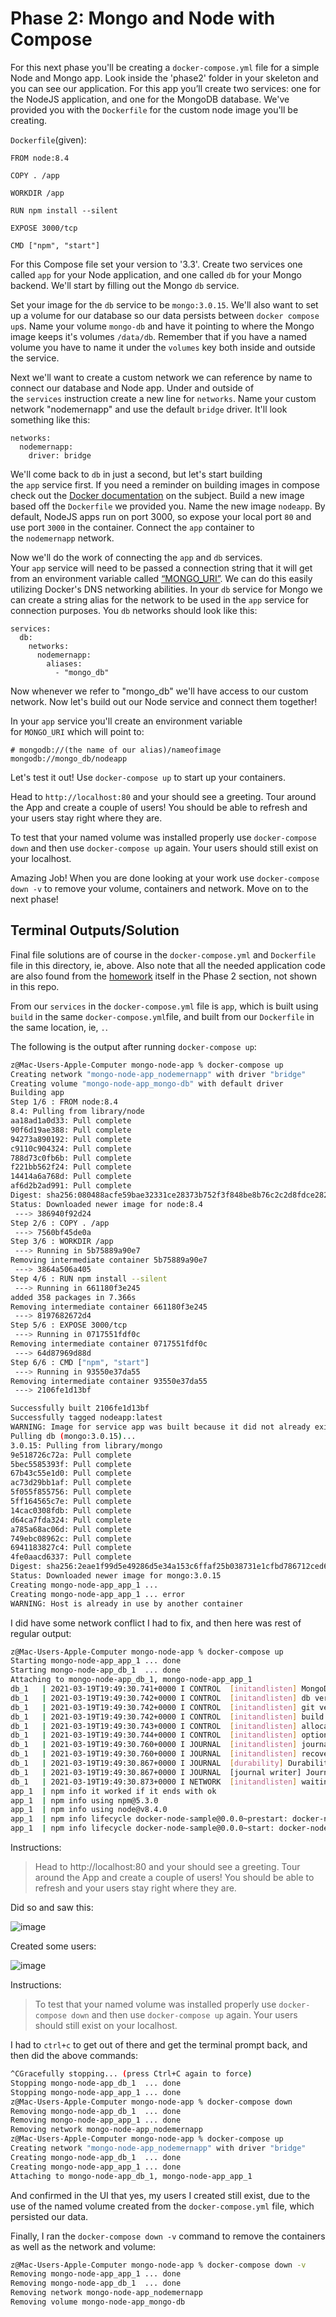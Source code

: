 

# **Phase 2: Mongo and Node with Compose**

For this next phase you'll be creating a `docker-compose.yml` file for a simple Node and Mongo app. Look inside the 'phase2' folder in your skeleton and you can see our application. For this app you’ll create two services: one for the NodeJS application, and one for the MongoDB database. We've provided you with the `Dockerfile` for the custom node image you'll be creating.

`Dockerfile`(given):

```docker
FROM node:8.4

COPY . /app

WORKDIR /app

RUN npm install --silent

EXPOSE 3000/tcp

CMD ["npm", "start"]
```

For this Compose file set your version to '3.3'. Create two services one called `app` for your Node application, and one called `db` for your Mongo backend. We'll start by filling out the Mongo `db` service.

Set your image for the `db` service to be `mongo:3.0.15`. We'll also want to set up a volume for our database so our data persists between `docker compose up`s. Name your volume `mongo-db` and have it pointing to where the Mongo image keeps it's volumes `/data/db`. Remember that if you have a named volume you have to name it under the `volumes` key both inside and outside the service.

Next we'll want to create a custom network we can reference by name to connect our database and Node app. Under and outside of the `services` instruction create a new line for `networks`. Name your custom network "nodemernapp" and use the default `bridge` driver. It'll look something like this:

```
networks:
  nodemernapp:
    driver: bridge
```

We'll come back to `db` in just a second, but let's start building the `app` service first. If you need a reminder on building images in compose check out the [Docker documentation](https://docs.docker.com/compose/compose-file/#build) on the subject. Build a new image based off the `Dockerfile` we provided you. Name the new image `nodeapp`. By default, NodeJS apps run on port 3000, so expose your local port `80` and use port `3000` in the container. Connect the `app` container to the `nodemernapp` network.

Now we'll do the work of connecting the `app` and `db` services. Your `app` service will need to be passed a connection string that it will get from an environment variable called [“MONGO_URI”](https://docs.mongodb.com/manual/reference/connection-string/). We can do this easily utilizing Docker's DNS networking abilities. In your `db` service for Mongo we can create a string alias for the network to be used in the `app` service for connection purposes. You `db` networks should look like this:

```
services:
  db:
    networks:
      nodemernapp:
        aliases:
          - "mongo_db"
```

Now whenever we refer to "mongo_db" we'll have access to our custom network. Now let's build out our Node service and connect them together!

In your `app` service you'll create an environment variable for `MONGO_URI` which will point to:

```
# mongodb://(the name of our alias)/nameofimage
mongodb://mongo_db/nodeapp
```

Let's test it out! Use `docker-compose up` to start up your containers.

Head to `http://localhost:80` and your should see a greeting. Tour around the App and create a couple of users! You should be able to refresh and your users stay right where they are.

To test that your named volume was installed properly use `docker-compose down` and then use `docker-compose up` again. Your users should still exist on your localhost.

Amazing Job! When you are done looking at your work use `docker-compose down -v` to remove your volume, containers and network. Move on to the next phase!

## **Terminal Outputs/Solution**

Final file solutions are of course in the `docker-compose.yml` and `Dockerfile` file in this directory, ie, above.  Also note that all the needed application code are also found from the [homework](https://open.appacademy.io/learn/full-stack-online/docker-curriculum/becoming-compose-pros) itself in the Phase 2 section, not shown in this repo.

From our `services` in the `docker-compose.yml` file is `app`, which is built using `build` in the same `docker-compose.yml`file, and built from our `Dockerfile` in the same location, ie, `.`.

The following is the output after running `docker-compose up`:

```bash
z@Mac-Users-Apple-Computer mongo-node-app % docker-compose up
Creating network "mongo-node-app_nodemernapp" with driver "bridge"
Creating volume "mongo-node-app_mongo-db" with default driver
Building app
Step 1/6 : FROM node:8.4
8.4: Pulling from library/node
aa18ad1a0d33: Pull complete
90f6d19ae388: Pull complete
94273a890192: Pull complete
c9110c904324: Pull complete
788d73c0fb6b: Pull complete
f221bb562f24: Pull complete
14414a6a768d: Pull complete
af6d2b2ad991: Pull complete
Digest: sha256:080488acfe59bae32331ce28373b752f3f848be8b76c2c2d8fdce28205336504
Status: Downloaded newer image for node:8.4
 ---> 386940f92d24
Step 2/6 : COPY . /app
 ---> 7560bf45de0a
Step 3/6 : WORKDIR /app
 ---> Running in 5b75889a90e7
Removing intermediate container 5b75889a90e7
 ---> 3864a506a405
Step 4/6 : RUN npm install --silent
 ---> Running in 661180f3e245
added 358 packages in 7.366s
Removing intermediate container 661180f3e245
 ---> 8197682672d4
Step 5/6 : EXPOSE 3000/tcp
 ---> Running in 0717551fdf0c
Removing intermediate container 0717551fdf0c
 ---> 64d87969d88d
Step 6/6 : CMD ["npm", "start"]
 ---> Running in 93550e37da55
Removing intermediate container 93550e37da55
 ---> 2106fe1d13bf

Successfully built 2106fe1d13bf
Successfully tagged nodeapp:latest
WARNING: Image for service app was built because it did not already exist. To rebuild this image you must use `docker-compose build` or `docker-compose up --build`.
Pulling db (mongo:3.0.15)...
3.0.15: Pulling from library/mongo
9e518726c72a: Pull complete
5bec5585393f: Pull complete
67b43c55e1d0: Pull complete
ac73d29bb1af: Pull complete
5f055f855756: Pull complete
5ff164565c7e: Pull complete
14cac0308fdb: Pull complete
d64ca7fda324: Pull complete
a785a68ac06d: Pull complete
749ebc08962c: Pull complete
6941183827c4: Pull complete
4fe0aacd6337: Pull complete
Digest: sha256:2eae1f99d5e49286d5e34a153c6ffaf25b038731e1cfbd786712ced672e8e575
Status: Downloaded newer image for mongo:3.0.15
Creating mongo-node-app_app_1 ... 
Creating mongo-node-app_app_1 ... error
WARNING: Host is already in use by another container
```

I did have some network conflict I had to fix, and then here was rest of regular output:

```bash
z@Mac-Users-Apple-Computer mongo-node-app % docker-compose up
Starting mongo-node-app_app_1 ... done
Starting mongo-node-app_db_1  ... done
Attaching to mongo-node-app_db_1, mongo-node-app_app_1
db_1   | 2021-03-19T19:49:30.741+0000 I CONTROL  [initandlisten] MongoDB starting : pid=1 port=27017 dbpath=/data/db 64-bit host=51ad1676f823
db_1   | 2021-03-19T19:49:30.742+0000 I CONTROL  [initandlisten] db version v3.0.15
db_1   | 2021-03-19T19:49:30.742+0000 I CONTROL  [initandlisten] git version: b8ff507269c382bc100fc52f75f48d54cd42ec3b
db_1   | 2021-03-19T19:49:30.742+0000 I CONTROL  [initandlisten] build info: Linux ip-10-166-66-3 3.2.0-4-amd64 #1 SMP Debian 3.2.46-1 x86_64 BOOST_LIB_VERSION=1_49
db_1   | 2021-03-19T19:49:30.743+0000 I CONTROL  [initandlisten] allocator: tcmalloc
db_1   | 2021-03-19T19:49:30.744+0000 I CONTROL  [initandlisten] options: {}
db_1   | 2021-03-19T19:49:30.760+0000 I JOURNAL  [initandlisten] journal dir=/data/db/journal
db_1   | 2021-03-19T19:49:30.760+0000 I JOURNAL  [initandlisten] recover : no journal files present, no recovery needed
db_1   | 2021-03-19T19:49:30.867+0000 I JOURNAL  [durability] Durability thread started
db_1   | 2021-03-19T19:49:30.867+0000 I JOURNAL  [journal writer] Journal writer thread started
db_1   | 2021-03-19T19:49:30.873+0000 I NETWORK  [initandlisten] waiting for connections on port 27017
app_1  | npm info it worked if it ends with ok
app_1  | npm info using npm@5.3.0
app_1  | npm info using node@v8.4.0
app_1  | npm info lifecycle docker-node-sample@0.0.0~prestart: docker-node-sample@0.0.0
app_1  | npm info lifecycle docker-node-sample@0.0.0~start: docker-node-sa
```
Instructions:
> Head to http://localhost:80 and your should see a greeting. Tour around the App and create a couple of users! You should be able to refresh and your users stay right where they are.

Did so and saw this:

![image](https://user-images.githubusercontent.com/17362519/111875699-7ad4ac80-8971-11eb-8983-b1dd8514de7c.png)

Created some users:

![image](https://user-images.githubusercontent.com/17362519/111875727-99d33e80-8971-11eb-9432-d147d3835a1e.png)

Instructions:
> To test that your named volume was installed properly use `docker-compose down` and then use `docker-compose up` again. Your users should still exist on your localhost.

I had to `ctrl+c` to get out of there and get the terminal prompt back, and then did the above commands:

```bash
^CGracefully stopping... (press Ctrl+C again to force)
Stopping mongo-node-app_db_1  ... done
Stopping mongo-node-app_app_1 ... done
z@Mac-Users-Apple-Computer mongo-node-app % docker-compose down
Removing mongo-node-app_db_1  ... done
Removing mongo-node-app_app_1 ... done
Removing network mongo-node-app_nodemernapp
z@Mac-Users-Apple-Computer mongo-node-app % docker-compose up  
Creating network "mongo-node-app_nodemernapp" with driver "bridge"
Creating mongo-node-app_db_1  ... done
Creating mongo-node-app_app_1 ... done
Attaching to mongo-node-app_db_1, mongo-node-app_app_1
```

And confirmed in the UI that yes, my users I created still exist, due to the use of the named volume created from the `docker-compose.yml` file, which persisted our data.

Finally, I ran the `docker-compose down -v` command to remove the containers as well as the network and volume:

```bash
z@Mac-Users-Apple-Computer mongo-node-app % docker-compose down -v
Removing mongo-node-app_app_1 ... done
Removing mongo-node-app_db_1  ... done
Removing network mongo-node-app_nodemernapp
Removing volume mongo-node-app_mongo-db
```
